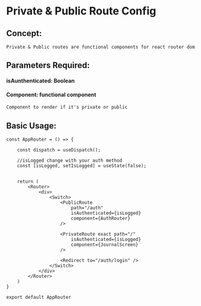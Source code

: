 # Private & Public Route Config
## Concept:
    Private & Public routes are functional components for react router dom


## Parameters Required:

#### isAunthenticated: Boolean
    

#### Component: functional component
    Component to render if it's private or public




## Basic Usage:
    
    const AppRouter = () => {
        
        const dispatch = useDispatch();
        
        //isLogged change with your auth method
        const [isLogged, setIsLogged] = useState(false);
        
        
        return (
            <Router>
                <div>
                    <Switch>
                        <PublicRoute 
                            path="/auth" 
                            isAuthenticated={isLogged}
                            component={AuthRouter}
                        />
                        
                        <PrivateRoute exact path="/"
                            isAuthenticated={isLogged}
                            component={JournalScreen}
                        />
                        
                        <Redirect to="/auth/login" />
                    </Switch>
                </div>
            </Router>
        )
    }
    
    export default AppRouter